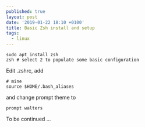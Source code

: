 ```yaml
---
published: true
layout: post
date: '2019-01-22 18:10 +0100'
title: Basic Zsh install and setup
tags:
  - linux
---
```


    sudo apt install zsh
    zsh # select 2 to populate some basic configuration
    
Edit .zshrc, add

    # mine
    source $HOME/.bash_aliases
    
and change prompt theme to

    prompt walters
    
To be continued ...
